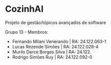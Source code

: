 # CozinhAI
Projeto de gestão/tópicos avançados de software

Grupo 13 - Membros:
- Fernando Milani Venerando | RA: 24.122.063-1
- Lucas Rezende Simões | RA: 24.122.028-4
- Murilo Darce Borges Silva | RA: 24.122.
- Rodrigo Simões Ruy | RA: 24.122.092-0
